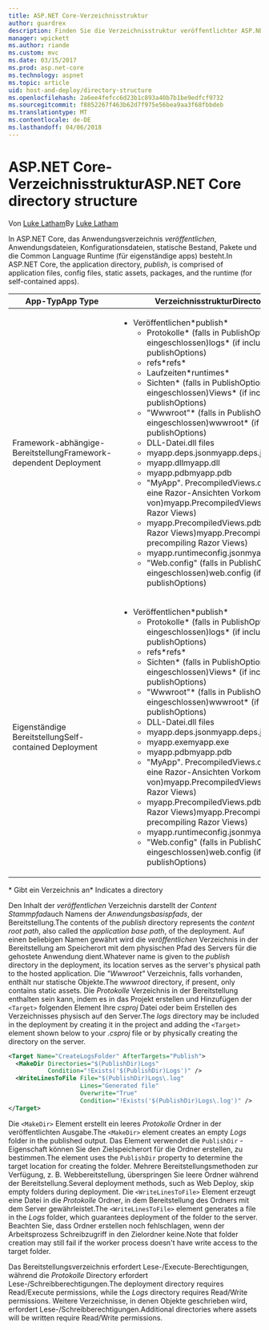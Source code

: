 ```yaml
---
title: ASP.NET Core-Verzeichnisstruktur
author: guardrex
description: Finden Sie die Verzeichnisstruktur veröffentlichter ASP.NET Core-Anwendungen.
manager: wpickett
ms.author: riande
ms.custom: mvc
ms.date: 03/15/2017
ms.prod: asp.net-core
ms.technology: aspnet
ms.topic: article
uid: host-and-deploy/directory-structure
ms.openlocfilehash: 2a6ee4fefcc6d23b1c893a40b7b1be9edfcf9732
ms.sourcegitcommit: f8852267f463b62d7f975e56bea9aa3f68fbbdeb
ms.translationtype: MT
ms.contentlocale: de-DE
ms.lasthandoff: 04/06/2018
---
```

# <a name="aspnet-core-directory-structure"></a><span data-ttu-id="3e12b-103">ASP.NET Core-Verzeichnisstruktur</span><span class="sxs-lookup"><span data-stu-id="3e12b-103">ASP.NET Core directory structure</span></span>

<span data-ttu-id="3e12b-104">Von [Luke Latham](https://github.com/guardrex)</span><span class="sxs-lookup"><span data-stu-id="3e12b-104">By [Luke Latham](https://github.com/guardrex)</span></span>

<span data-ttu-id="3e12b-105">In ASP.NET Core, das Anwendungsverzeichnis *veröffentlichen*, Anwendungsdateien, Konfigurationsdateien, statische Bestand, Pakete und die Common Language Runtime (für eigenständige apps) besteht.</span><span class="sxs-lookup"><span data-stu-id="3e12b-105">In ASP.NET Core, the application directory, *publish*, is comprised of application files, config files, static assets, packages, and the runtime (for self-contained apps).</span></span>


|            <span data-ttu-id="3e12b-106">App-Typ</span><span class="sxs-lookup"><span data-stu-id="3e12b-106">App Type</span></span>            |                                                                                                                                                                                                                                                     <span data-ttu-id="3e12b-107">Verzeichnisstruktur</span><span class="sxs-lookup"><span data-stu-id="3e12b-107">Directory Structure</span></span>                                                                                                                                                                                                                                                      |
|--------------------------------|------------------------------------------------------------------------------------------------------------------------------------------------------------------------------------------------------------------------------------------------------------------------------------------------------------------------------------------------------------------------------------------------------------------------------------------------------------------------------------------------------------------------------|
| <span data-ttu-id="3e12b-108">Framework-abhängige-Bereitstellung</span><span class="sxs-lookup"><span data-stu-id="3e12b-108">Framework-dependent Deployment</span></span> | <ul><li><span data-ttu-id="3e12b-109">Veröffentlichen\*</span><span class="sxs-lookup"><span data-stu-id="3e12b-109">publish\*</span></span><ul><li><span data-ttu-id="3e12b-110">Protokolle\* (falls in PublishOptions eingeschlossen)</span><span class="sxs-lookup"><span data-stu-id="3e12b-110">logs\* (if included in publishOptions)</span></span></li><li><span data-ttu-id="3e12b-111">refs\*</span><span class="sxs-lookup"><span data-stu-id="3e12b-111">refs\*</span></span></li><li><span data-ttu-id="3e12b-112">Laufzeiten\*</span><span class="sxs-lookup"><span data-stu-id="3e12b-112">runtimes\*</span></span></li><li><span data-ttu-id="3e12b-113">Sichten\* (falls in PublishOptions eingeschlossen)</span><span class="sxs-lookup"><span data-stu-id="3e12b-113">Views\* (if included in publishOptions)</span></span></li><li><span data-ttu-id="3e12b-114">"Wwwroot"\* (falls in PublishOptions eingeschlossen)</span><span class="sxs-lookup"><span data-stu-id="3e12b-114">wwwroot\* (if included in publishOptions)</span></span></li><li><span data-ttu-id="3e12b-115">DLL-Datei</span><span class="sxs-lookup"><span data-stu-id="3e12b-115">.dll files</span></span></li><li><span data-ttu-id="3e12b-116">myapp.deps.json</span><span class="sxs-lookup"><span data-stu-id="3e12b-116">myapp.deps.json</span></span></li><li><span data-ttu-id="3e12b-117">myapp.dll</span><span class="sxs-lookup"><span data-stu-id="3e12b-117">myapp.dll</span></span></li><li><span data-ttu-id="3e12b-118">myapp.pdb</span><span class="sxs-lookup"><span data-stu-id="3e12b-118">myapp.pdb</span></span></li><li><span data-ttu-id="3e12b-119">"MyApp". PrecompiledViews.dll (wenn es sich um eine Razor-Ansichten Vorkompilieren von)</span><span class="sxs-lookup"><span data-stu-id="3e12b-119">myapp.PrecompiledViews.dll (if precompiling Razor Views)</span></span></li><li><span data-ttu-id="3e12b-120">myapp.PrecompiledViews.pdb (if precompiling Razor Views)</span><span class="sxs-lookup"><span data-stu-id="3e12b-120">myapp.PrecompiledViews.pdb (if precompiling Razor Views)</span></span></li><li><span data-ttu-id="3e12b-121">myapp.runtimeconfig.json</span><span class="sxs-lookup"><span data-stu-id="3e12b-121">myapp.runtimeconfig.json</span></span></li><li><span data-ttu-id="3e12b-122">"Web.config" (falls in PublishOptions eingeschlossen)</span><span class="sxs-lookup"><span data-stu-id="3e12b-122">web.config (if included in publishOptions)</span></span></li></ul></li></ul> |
|   <span data-ttu-id="3e12b-123">Eigenständige Bereitstellung</span><span class="sxs-lookup"><span data-stu-id="3e12b-123">Self-contained Deployment</span></span>    |          <ul><li><span data-ttu-id="3e12b-124">Veröffentlichen\*</span><span class="sxs-lookup"><span data-stu-id="3e12b-124">publish\*</span></span><ul><li><span data-ttu-id="3e12b-125">Protokolle\* (falls in PublishOptions eingeschlossen)</span><span class="sxs-lookup"><span data-stu-id="3e12b-125">logs\* (if included in publishOptions)</span></span></li><li><span data-ttu-id="3e12b-126">refs\*</span><span class="sxs-lookup"><span data-stu-id="3e12b-126">refs\*</span></span></li><li><span data-ttu-id="3e12b-127">Sichten\* (falls in PublishOptions eingeschlossen)</span><span class="sxs-lookup"><span data-stu-id="3e12b-127">Views\* (if included in publishOptions)</span></span></li><li><span data-ttu-id="3e12b-128">"Wwwroot"\* (falls in PublishOptions eingeschlossen)</span><span class="sxs-lookup"><span data-stu-id="3e12b-128">wwwroot\* (if included in publishOptions)</span></span></li><li><span data-ttu-id="3e12b-129">DLL-Datei</span><span class="sxs-lookup"><span data-stu-id="3e12b-129">.dll files</span></span></li><li><span data-ttu-id="3e12b-130">myapp.deps.json</span><span class="sxs-lookup"><span data-stu-id="3e12b-130">myapp.deps.json</span></span></li><li><span data-ttu-id="3e12b-131">myapp.exe</span><span class="sxs-lookup"><span data-stu-id="3e12b-131">myapp.exe</span></span></li><li><span data-ttu-id="3e12b-132">myapp.pdb</span><span class="sxs-lookup"><span data-stu-id="3e12b-132">myapp.pdb</span></span></li><li><span data-ttu-id="3e12b-133">"MyApp". PrecompiledViews.dll (wenn es sich um eine Razor-Ansichten Vorkompilieren von)</span><span class="sxs-lookup"><span data-stu-id="3e12b-133">myapp.PrecompiledViews.dll (if precompiling Razor Views)</span></span></li><li><span data-ttu-id="3e12b-134">myapp.PrecompiledViews.pdb (if precompiling Razor Views)</span><span class="sxs-lookup"><span data-stu-id="3e12b-134">myapp.PrecompiledViews.pdb (if precompiling Razor Views)</span></span></li><li><span data-ttu-id="3e12b-135">myapp.runtimeconfig.json</span><span class="sxs-lookup"><span data-stu-id="3e12b-135">myapp.runtimeconfig.json</span></span></li><li><span data-ttu-id="3e12b-136">"Web.config" (falls in PublishOptions eingeschlossen)</span><span class="sxs-lookup"><span data-stu-id="3e12b-136">web.config (if included in publishOptions)</span></span></li></ul></li></ul>           |

<span data-ttu-id="3e12b-137">\* Gibt ein Verzeichnis an</span><span class="sxs-lookup"><span data-stu-id="3e12b-137">\* Indicates a directory</span></span>

<span data-ttu-id="3e12b-138">Den Inhalt der *veröffentlichen* Verzeichnis darstellt der *Content Stammpfad*auch Namens der *Anwendungsbasispfads*, der Bereitstellung.</span><span class="sxs-lookup"><span data-stu-id="3e12b-138">The contents of the *publish* directory represents the *content root path*, also called the *application base path*, of the deployment.</span></span> <span data-ttu-id="3e12b-139">Auf einen beliebigen Namen gewährt wird die *veröffentlichen* Verzeichnis in der Bereitstellung am Speicherort mit dem physischen Pfad des Servers für die gehostete Anwendung dient.</span><span class="sxs-lookup"><span data-stu-id="3e12b-139">Whatever name is given to the *publish* directory in the deployment, its location serves as the server's physical path to the hosted application.</span></span> <span data-ttu-id="3e12b-140">Die *"Wwwroot"* Verzeichnis, falls vorhanden, enthält nur statische Objekte.</span><span class="sxs-lookup"><span data-stu-id="3e12b-140">The *wwwroot* directory, if present, only contains static assets.</span></span> <span data-ttu-id="3e12b-141">Die *Protokolle* Verzeichnis in der Bereitstellung enthalten sein kann, indem es in das Projekt erstellen und Hinzufügen der `<Target>` folgenden Element Ihre *csproj* Datei oder beim Erstellen des Verzeichnisses physisch auf den Server.</span><span class="sxs-lookup"><span data-stu-id="3e12b-141">The *logs* directory may be included in the deployment by creating it in the project and adding the `<Target>` element shown below to your *.csproj* file or by physically creating the directory on the server.</span></span>

```xml
<Target Name="CreateLogsFolder" AfterTargets="Publish">
  <MakeDir Directories="$(PublishDir)Logs" 
           Condition="!Exists('$(PublishDir)Logs')" />
  <WriteLinesToFile File="$(PublishDir)Logs\.log" 
                    Lines="Generated file" 
                    Overwrite="True" 
                    Condition="!Exists('$(PublishDir)Logs\.log')" />
</Target>
```

<span data-ttu-id="3e12b-142">Die `<MakeDir>` Element erstellt ein leeres *Protokolle* Ordner in der veröffentlichten Ausgabe.</span><span class="sxs-lookup"><span data-stu-id="3e12b-142">The `<MakeDir>` element creates an empty *Logs* folder in the published output.</span></span> <span data-ttu-id="3e12b-143">Das Element verwendet die `PublishDir` -Eigenschaft können Sie den Zielspeicherort für die Ordner erstellen, zu bestimmen.</span><span class="sxs-lookup"><span data-stu-id="3e12b-143">The element uses the `PublishDir` property to determine the target location for creating the folder.</span></span> <span data-ttu-id="3e12b-144">Mehrere Bereitstellungsmethoden zur Verfügung, z. B. Webbereitstellung, überspringen Sie leere Ordner während der Bereitstellung.</span><span class="sxs-lookup"><span data-stu-id="3e12b-144">Several deployment methods, such as Web Deploy, skip empty folders during deployment.</span></span> <span data-ttu-id="3e12b-145">Die `<WriteLinesToFile>` Element erzeugt eine Datei in die *Protokolle* Ordner, in dem Bereitstellung des Ordners mit dem Server gewährleistet.</span><span class="sxs-lookup"><span data-stu-id="3e12b-145">The `<WriteLinesToFile>` element generates a file in the *Logs* folder, which guarantees deployment of the folder to the server.</span></span> <span data-ttu-id="3e12b-146">Beachten Sie, dass Ordner erstellen noch fehlschlagen, wenn der Arbeitsprozess Schreibzugriff in den Zielordner keine.</span><span class="sxs-lookup"><span data-stu-id="3e12b-146">Note that folder creation may still fail if the worker process doesn't have write access to the target folder.</span></span>

<span data-ttu-id="3e12b-147">Das Bereitstellungsverzeichnis erfordert Lese-/Execute-Berechtigungen, während die *Protokolle* Directory erfordert Lese-/Schreibberechtigungen.</span><span class="sxs-lookup"><span data-stu-id="3e12b-147">The deployment directory requires Read/Execute permissions, while the *Logs* directory requires Read/Write permissions.</span></span> <span data-ttu-id="3e12b-148">Weitere Verzeichnisse, in denen Objekte geschrieben wird, erfordert Lese-/Schreibberechtigungen.</span><span class="sxs-lookup"><span data-stu-id="3e12b-148">Additional directories where assets will be written require Read/Write permissions.</span></span>
